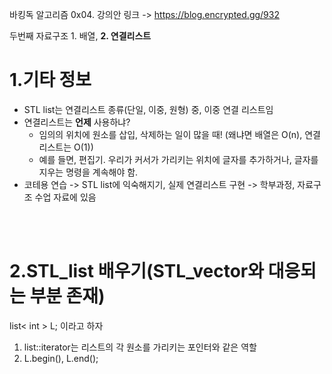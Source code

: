 바킹독 알고리즘 0x04. 강의안 링크 -> https://blog.encrypted.gg/932 </br>

두번째 자료구조 1. 배열, **2. 연결리스트** </br>

1.기타 정보
==========
- STL list는 연결리스트 종류(단일, 이중, 원형) 중, 이중 연결 리스트임
- 연결리스트는 **언제** 사용하냐?
  - 임의의 위치에 원소를 삽입, 삭제하는 일이 많을 때! (왜냐면 배열은 O(n), 연결리스트는 O(1))
  - 예를 들면, 편집기. 우리가 커서가 가리키는 위치에 글자를 추가하거나, 글자를 지우는 명령을 계속해야 함.
- 코테용 연습 -> STL list에 익숙해지기, 실제 연결리스트 구현 -> 학부과정, 자료구조 수업 자료에 있음
</br>
</br>


2.STL_list 배우기(STL_vector와 대응되는 부분 존재)
=============
list< int > L; 이라고 하자 </br>
1. list<int>::iterator는 리스트의 각 원소를 가리키는 포인터와 같은 역할
2. L.begin(), L.end();

 
